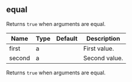 ## equal

Returns `true` when arguments are equal.

 | Name | Type | Default | Description |
 | ---- | ---- | ------- | ----------- |
 | first | a |   | First value. |
 | second | a |   | Second value. |

Returns `true` when arguments are equal. 



